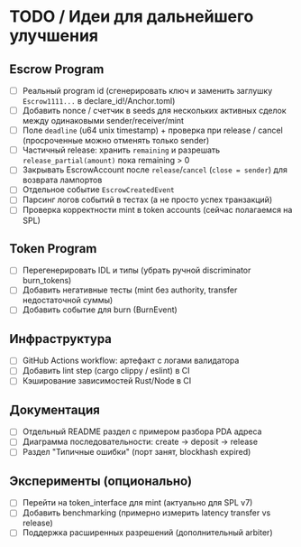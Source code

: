 # TODO / Идеи для дальнейшего улучшения

## Escrow Program
- [ ] Реальный program id (сгенерировать ключ и заменить заглушку `Escrow1111...` в declare_id!/Anchor.toml)
- [ ] Добавить nonce / счетчик в seeds для нескольких активных сделок между одинаковыми sender/receiver/mint
- [ ] Поле `deadline` (u64 unix timestamp) + проверка при release / cancel (просроченные можно отменять только sender)
- [ ] Частичный release: хранить `remaining` и разрешать `release_partial(amount)` пока remaining > 0
- [ ] Закрывать EscrowAccount после `release`/`cancel` (`close = sender`) для возврата лампортов
- [ ] Отдельное событие `EscrowCreatedEvent`
- [ ] Парсинг логов событий в тестах (а не просто успех транзакций)
- [ ] Проверка корректности mint в token accounts (сейчас полагаемся на SPL)

## Token Program
- [ ] Перегенерировать IDL и типы (убрать ручной discriminator burn_tokens)
- [ ] Добавить негативные тесты (mint без authority, transfer недостаточной суммы)
- [ ] Добавить событие для burn (BurnEvent)

## Инфраструктура
- [ ] GitHub Actions workflow: артефакт с логами валидатора
- [ ] Добавить lint step (cargo clippy / eslint) в CI
- [ ] Кэширование зависимостей Rust/Node в CI

## Документация
- [ ] Отдельный README раздел с примером разбора PDA адреса
- [ ] Диаграмма последовательности: create -> deposit -> release
- [ ] Раздел "Типичные ошибки" (порт занят, blockhash expired)

## Эксперименты (опционально)
- [ ] Перейти на token_interface для mint (актуально для SPL v7)
- [ ] Добавить benchmarking (примерно измерить latency transfer vs release)
- [ ] Поддержка расширенных разрешений (дополнительный arbiter)
